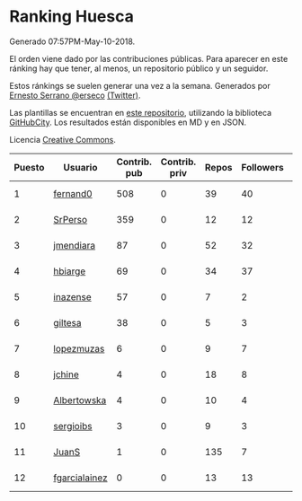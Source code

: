 # Ranking Huesca

Generado 07:57PM-May-10-2018.

El orden viene dado por las contribuciones públicas. Para aparecer en este ránking hay que tener, al menos, un repositorio público y un seguidor.

Estos ránkings se suelen generar una vez a la semana. Generados por [Ernesto Serrano @erseco](https://github.com/erseco/) [(Twitter)](https://twitter.com/erseco).

Las plantillas se encuentran en [este repositorio](https://github.com/iblancasa/GH-Spanish-Ranking), utilizando la biblioteca [GitHubCity](https://github.com/iblancasa/GitHubCity). Los resultados están disponibles en MD y en JSON.

Licencia [Creative Commons](https://creativecommons.org/licenses/by/4.0/).

| Puesto   |  Usuario  | Contrib. pub | Contrib. priv |Repos| Followers | Desde |  Avatar  |
|----------|-----------|--------------|---------------|-----|-----------|-------|----------|
|1|[fernand0](https://github.com/fernand0)|508|0|39|40|2008-03-06|![fernand0](https://avatars0.githubusercontent.com/u/2467)|
|2|[SrPerso](https://github.com/SrPerso)|359|0|12|12|2016-02-09|![SrPerso](https://avatars0.githubusercontent.com/u/17146733)|
|3|[jmendiara](https://github.com/jmendiara)|87|0|52|32|2011-06-15|![jmendiara](https://avatars0.githubusercontent.com/u/851359)|
|4|[hbiarge](https://github.com/hbiarge)|69|0|34|37|2010-11-08|![hbiarge](https://avatars0.githubusercontent.com/u/473010)|
|5|[inazense](https://github.com/inazense)|57|0|7|2|2016-08-16|![inazense](https://avatars0.githubusercontent.com/u/21070069)|
|6|[giltesa](https://github.com/giltesa)|38|0|5|3|2014-08-26|![giltesa](https://avatars0.githubusercontent.com/u/8562315)|
|7|[lopezmuzas](https://github.com/lopezmuzas)|6|0|9|7|2012-02-01|![lopezmuzas](https://avatars0.githubusercontent.com/u/1397384)|
|8|[jchine](https://github.com/jchine)|4|0|18|8|2012-05-03|![jchine](https://avatars0.githubusercontent.com/u/1701751)|
|9|[Albertowska](https://github.com/Albertowska)|4|0|10|4|2013-05-21|![Albertowska](https://avatars0.githubusercontent.com/u/4486925)|
|10|[sergioibs](https://github.com/sergioibs)|3|0|9|3|2013-09-26|![sergioibs](https://avatars2.githubusercontent.com/u/5547593)|
|11|[JuanS](https://github.com/JuanS)|1|0|135|7|2012-08-16|![JuanS](https://avatars1.githubusercontent.com/u/2165396)|
|12|[fgarcialainez](https://github.com/fgarcialainez)|0|0|13|13|2012-05-19|![fgarcialainez](https://avatars3.githubusercontent.com/u/1755561)|
